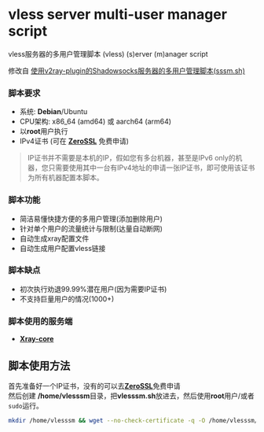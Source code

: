 # vless server multi-user manager script

vless服务器的多用户管理脚本
(vless) (s)erver (m)anager script  

修改自 [使用v2ray-plugin的Shadowsocks服务器的多用户管理脚本(sssm.sh)](https://github.com/yeyingorg/sssm.sh)

### 脚本要求

- 系统: **Debian**/Ubuntu
- CPU架构: x86_64 (amd64) 或 aarch64 (arm64)
- 以**root**用户执行
- IPv4证书 (可在 [**ZeroSSL**](https://zerossl.com/) 免费申请)
> IP证书并不需要是本机的IP，假如您有多台机器，甚至是IPv6 only的机器，您只需要使用其中一台有IPv4地址的申请一张IP证书，即可使用该证书为所有机器配置本脚本。

### 脚本功能

- 简洁易懂快捷方便的多用户管理(添加删除用户)
- 针对单个用户的流量统计与限制(达量自动断网)
- 自动生成xray配置文件
- 自动生成用户配置vless链接

### 脚本缺点

- 初次执行劝退99.99%潜在用户(因为需要IP证书)
- 不支持巨量用户的情况(1000+)

### 脚本使用的服务端

- [**Xray-core**](https://github.com/XTLS/Xray-core)

## 脚本使用方法

首先准备好一个IP证书，没有的可以去[**ZeroSSL**](https://zerossl.com/)免费申请  
然后创建 **/home/vlesssm**目录，把**vlesssm.sh**放进去，然后使用**root**用户/或者`sudo`运行。
```bash
mkdir /home/vlesssm && wget --no-check-certificate -q -O /home/vlesssm/vlesssm.sh "https://github.com/xianrenjituan/vlesssm/releases/download/v0.1/vlesssm.sh" && chmod +x /home/vlesssm/vlesssm.sh && bash /home/vlesssm/vlesssm.sh
```
